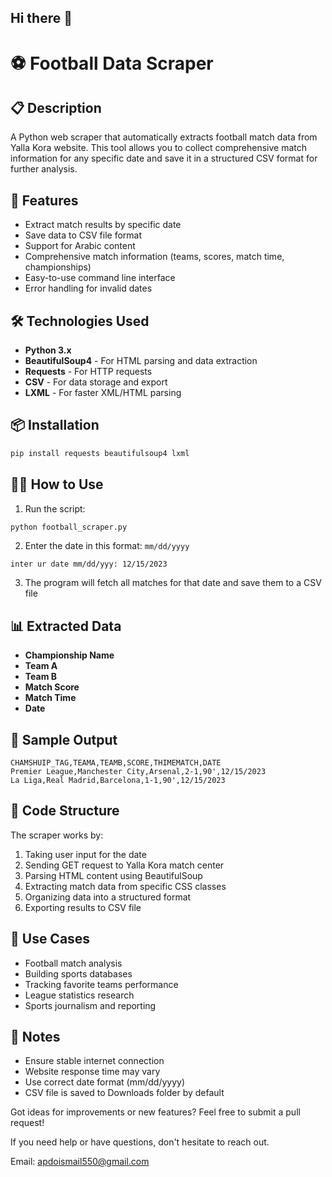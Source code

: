 ## Hi there 👋

<!--
**sylarpy/sylarpy** is a ✨ _special_ ✨ repository because its `README.md` (this file) appears on your GitHub profile.

Here are some ideas to get you started:

- 🔭 I’m currently working on ...
- 🌱 I’m currently learning ...
- 👯 I’m looking to collaborate on ...
- 🤔 I’m looking for help with ...
- 💬 Ask me about ...
- 📫 How to reach me: ...
- 😄 Pronouns: ...
- ⚡ Fun fact: ...
-->

# ⚽ Football Data Scraper

## 📋 Description

A Python web scraper that automatically extracts football match data from Yalla Kora website. This tool allows you to collect comprehensive match information for any specific date and save it in a structured CSV format for further analysis.

## 🚀 Features

- Extract match results by specific date
- Save data to CSV file format
- Support for Arabic content
- Comprehensive match information (teams, scores, match time, championships)
- Easy-to-use command line interface
- Error handling for invalid dates

## 🛠️ Technologies Used

- **Python 3.x**
- **BeautifulSoup4** - For HTML parsing and data extraction
- **Requests** - For HTTP requests
- **CSV** - For data storage and export
- **LXML** - For faster XML/HTML parsing

## 📦 Installation

```bash
pip install requests beautifulsoup4 lxml
```

## 🏃‍♂️ How to Use

1. Run the script:
```bash
python football_scraper.py
```

2. Enter the date in this format: `mm/dd/yyyy`
```
inter ur date mm/dd/yyy: 12/15/2023
```

3. The program will fetch all matches for that date and save them to a CSV file

## 📊 Extracted Data

- **Championship Name**
- **Team A**
- **Team B** 
- **Match Score**
- **Match Time**
- **Date**

## 📁 Sample Output

```csv
CHAMSHUIP_TAG,TEAMA,TEAMB,SCORE,THIMEMATCH,DATE
Premier League,Manchester City,Arsenal,2-1,90',12/15/2023
La Liga,Real Madrid,Barcelona,1-1,90',12/15/2023
```

## 🔧 Code Structure

The scraper works by:
1. Taking user input for the date
2. Sending GET request to Yalla Kora match center
3. Parsing HTML content using BeautifulSoup
4. Extracting match data from specific CSS classes
5. Organizing data into a structured format
6. Exporting results to CSV file

## 🎯 Use Cases

- Football match analysis
- Building sports databases  
- Tracking favorite teams performance
- League statistics research
- Sports journalism and reporting

## 📝 Notes

- Ensure stable internet connection
- Website response time may vary
- Use correct date format (mm/dd/yyyy)
- CSV file is saved to Downloads folder by default


Got ideas for improvements or new features? Feel free to submit a pull request!


If you need help or have questions, don't hesitate to reach out.

Email: apdoismail550@gmail.com 
 
